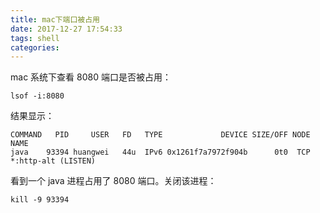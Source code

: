 ```yaml
---
title: mac下端口被占用
date: 2017-12-27 17:54:33
tags: shell
categories:
---
```


mac 系统下查看 8080 端口是否被占用：

```shell
lsof -i:8080
```

结果显示：

```shell
COMMAND   PID     USER   FD   TYPE             DEVICE SIZE/OFF NODE NAME
java    93394 huangwei   44u  IPv6 0x1261f7a7972f904b      0t0  TCP *:http-alt (LISTEN)
```

看到一个 java 进程占用了 8080 端口。关闭该进程：

```shell
kill -9 93394
```
